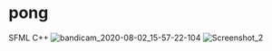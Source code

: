 # pong
SFML C++
![bandicam_2020-08-02_15-57-22-104](https://user-images.githubusercontent.com/52111046/89123655-97eb6680-d4d9-11ea-9570-1433b6428c1e.gif)
![Screenshot_2](https://user-images.githubusercontent.com/52111046/89123309-0c70d600-d4d7-11ea-99ae-17d6dfb8e797.png)
